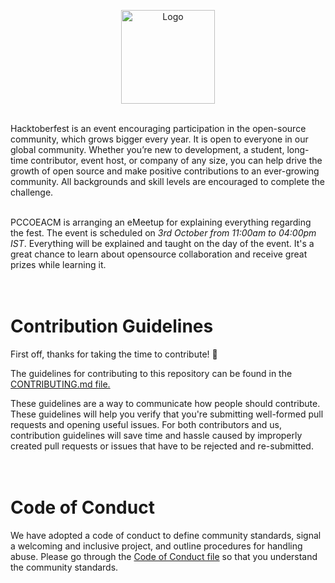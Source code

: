 <p align="center">
    <img src="images\Hactoberfest.svg" alt="Logo" width="150px">
</p>


<br>
Hacktoberfest is an event encouraging participation in the open-source community, which grows bigger every year. It is open to everyone in our global community. Whether you’re new to development, a student, long-time contributor, event host, or company of any size, you can help drive the growth of open source and make positive contributions to an ever-growing community. All backgrounds and skill levels are encouraged to complete the challenge. 
<br>
<br>

PCCOEACM is arranging an eMeetup for explaining everything regarding the fest. The event is scheduled on _3rd October from 11:00am to 04:00pm IST_. Everything will be explained and taught on the day of the event. It's a great chance to learn about opensource collaboration and receive great prizes while learning it.
<br>
<br>
<br>

# Contribution Guidelines


First off, thanks for taking the time to contribute! 🎉

The guidelines for contributing to this repository can be found in the [CONTRIBUTING.md file.](https://github.com/pccoeacm/hacktoberfest/blob/master/CONTRIBUTING.md)

These guidelines are a way to communicate how people should contribute. These guidelines will help you verify that you're submitting well-formed pull requests and opening useful issues. For both contributors and us, contribution guidelines will save time and hassle caused by improperly created pull requests or issues that have to be rejected and re-submitted.
<br>
<br>
<br>

# Code of Conduct

We have adopted a code of conduct to define community standards, signal a welcoming and inclusive project, and outline procedures for handling abuse. Please go through the [Code of Conduct file](https://github.com/pccoeacm/hacktoberfest/blob/master/CODE_OF_CONDUCT.md) so that you understand the community standards.

